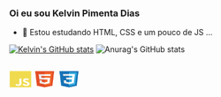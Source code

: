 ### Oi eu sou Kelvin Pimenta Dias 
- 🌱 Estou estudando HTML, CSS e um pouco de JS ...



[![Kelvin's GitHub stats](https://github-readme-stats.vercel.app/api?username=KelvinPD)](https://github.com/anuraghazra/github-readme-stats)
![Anurag's GitHub stats](https://github-readme-stats.vercel.app/api?username=KelvinPD&show_icons=true)

<div style="display: inline_block"><br>
  <img align="center" alt="Kelvin-Js" height="30" width="40" src="https://raw.githubusercontent.com/devicons/devicon/master/icons/javascript/javascript-plain.svg">
  <img align="center" alt="Kelvin-HTML" height="30" width="40" src="https://raw.githubusercontent.com/devicons/devicon/master/icons/html5/html5-original.svg">
  <img align="center" alt="Kelvin-CSS" height="30" width="40" src="https://raw.githubusercontent.com/devicons/devicon/master/icons/css3/css3-original.svg">
</div>
